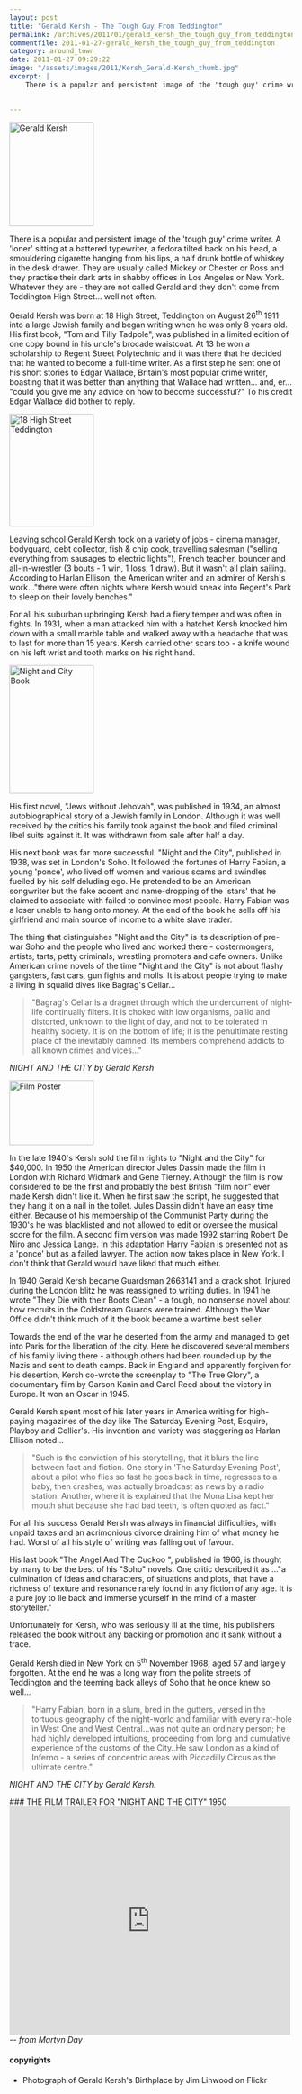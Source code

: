 ```yaml
---
layout: post
title: "Gerald Kersh - The Tough Guy From Teddington"
permalink: /archives/2011/01/gerald_kersh_the_tough_guy_from_teddington.html
commentfile: 2011-01-27-gerald_kersh_the_tough_guy_from_teddington
category: around_town
date: 2011-01-27 09:29:22
image: "/assets/images/2011/Kersh_Gerald-Kersh_thumb.jpg"
excerpt: |
    There is a popular and persistent image of the 'tough guy' crime writer. A 'loner' sitting at a battered typewriter, a fedora tilted back on his head, a smouldering cigarette hanging from his lips, a half drunk bottle of whiskey in the desk drawer. They are usually called Mickey or Chester or Ross and they practise their dark arts in shabby offices in Los Angeles or New York. Whatever they are - they are not called Gerald and they don't come from Teddington High Street... well not often.
    

---
```


<a href="/assets/images/2011/Kersh_Gerald-Kersh.jpg" title="See larger version of - Gerald Kersh"><img src="/assets/images/2011/Kersh_Gerald-Kersh_thumb.jpg" width="150" height="185" alt="Gerald Kersh" class="photo right" /></a>

There is a popular and persistent image of the 'tough guy' crime writer. A 'loner' sitting at a battered typewriter, a fedora tilted back on his head, a smouldering cigarette hanging from his lips, a half drunk bottle of whiskey in the desk drawer. They are usually called Mickey or Chester or Ross and they practise their dark arts in shabby offices in Los Angeles or New York. Whatever they are - they are not called Gerald and they don't come from Teddington High Street... well not often.

Gerald Kersh was born at 18 High Street, Teddington on August 26<sup>th</sup> 1911 into a large Jewish family and began writing when he was only 8 years old. His first book, "Tom and Tilly Tadpole", was published in a limited edition of one copy bound in his uncle's brocade waistcoat. At 13 he won a scholarship to Regent Street Polytechnic and it was there that he decided that he wanted to become a full-time writer. As a first step he sent one of his short stories to Edgar Wallace, Britain's most popular crime writer, boasting that it was better than anything that Wallace had written... and, er... "could you give me any advice on how to become successful?" To his credit Edgar Wallace did bother to reply.

<a href="/assets/images/2011/Kersh_18-High-St-Teddington.jpg" title="See larger version of - 18 High Street Teddington"><img src="/assets/images/2011/Kersh_18-High-St-Teddington_thumb.jpg" width="150" height="200" alt="18 High Street Teddington" class="photo right" /></a>

Leaving school Gerald Kersh took on a variety of jobs - cinema manager, bodyguard, debt collector, fish & chip cook, travelling salesman ("selling everything from sausages to electric lights"), French teacher, bouncer and all-in-wrestler (3 bouts - 1 win, 1 loss, 1 draw). But it wasn't all plain sailing. According to Harlan Ellison, the American writer and an admirer of Kersh's work..."there were often nights where Kersh would sneak into Regent's Park to sleep on their lovely benches."

For all his suburban upbringing Kersh had a fiery temper and was often in fights. In 1931, when a man attacked him with a hatchet Kersh knocked him down with a small marble table and walked away with a headache that was to last for more than 15 years. Kersh carried other scars too - a knife wound on his left wrist and tooth marks on his right hand.

<a href="/assets/images/2011/Kersh_NIGHT-N-CITY-BOOK.jpg" title="See larger version of - Night and City Book"><img src="/assets/images/2011/Kersh_NIGHT-N-CITY-BOOK_thumb.jpg" width="150" height="228" alt="Night and City Book" class="photo right" /></a>

His first novel, "Jews without Jehovah", was published in 1934, an almost autobiographical story of a Jewish family in London. Although it was well received by the critics his family took against the book and filed criminal libel suits against it. It was withdrawn from sale after half a day.

His next book was far more successful. "Night and the City", published in 1938, was set in London's Soho. It followed the fortunes of Harry Fabian, a young 'ponce', who lived off women and various scams and swindles fuelled by his self deluding ego. He pretended to be an American songwriter but the fake accent and name-dropping of the 'stars' that he claimed to associate with failed to convince most people. Harry Fabian was a loser unable to hang onto money. At the end of the book he sells off his girlfriend and main source of income to a white slave trader.

The thing that distinguishes "Night and the City" is its description of pre-war Soho and the people who lived and worked there - costermongers, artists, tarts, petty criminals, wrestling promoters and cafe owners. Unlike American crime novels of the time "Night and the City" is not about flashy gangsters, fast cars, gun fights and molls. It is about people trying to make a living in squalid dives like Bagrag's Cellar...

> "Bagrag's Cellar is a dragnet through which the undercurrent of night-life continually filters. It is choked with low organisms, pallid and distorted, unknown to the light of day, and not to be tolerated in healthy society. It is on the bottom of life; it is the penultimate resting place of the inevitably damned. Its members comprehend addicts to all known crimes and vices..."

<cite>NIGHT AND THE CITY by Gerald Kersh</cite>

<a href="/assets/images/2011/Kersh_FILM-POSTER.jpg" title="See larger version of - Film Poster"><img src="/assets/images/2011/Kersh_FILM-POSTER_thumb.jpg" width="150" height="115" alt="Film Poster" class="photo right" /></a>

In the late 1940's Kersh sold the film rights to "Night and the City" for $40,000. In 1950 the American director Jules Dassin made the film in London with Richard Widmark and Gene Tierney. Although the film is now considered to be the first and probably the best British "film noir" ever made Kersh didn't like it. When he first saw the script, he suggested that they hang it on a nail in the toilet. Jules Dassin didn't have an easy time either. Because of his membership of the Communist Party during the 1930's he was blacklisted and not allowed to edit or oversee the musical score for the film. A second film version was made 1992 starring Robert De Niro and Jessica Lange. In this adaptation Harry Fabian is presented not as a 'ponce' but as a failed lawyer. The action now takes place in New York. I don't think that Gerald would have liked that much either.

In 1940 Gerald Kersh became Guardsman 2663141 and a crack shot. Injured during the London blitz he was reassigned to writing duties. In 1941 he wrote "They Die with their Boots Clean" - a tough, no nonsense novel about how recruits in the Coldstream Guards were trained. Although the War Office didn't think much of it the book became a wartime best seller.

Towards the end of the war he deserted from the army and managed to get into Paris for the liberation of the city. Here he discovered several members of his family living there - although others had been rounded up by the Nazis and sent to death camps. Back in England and apparently forgiven for his desertion, Kersh co-wrote the screenplay to "The True Glory", a documentary film by Garson Kanin and Carol Reed about the victory in Europe. It won an Oscar in 1945.

Gerald Kersh spent most of his later years in America writing for high-paying magazines of the day like The Saturday Evening Post, Esquire, Playboy and Collier's. His invention and variety was staggering as Harlan Ellison noted...

> "Such is the conviction of his storytelling, that it blurs the line between fact and fiction. One story in 'The Saturday Evening Post', about a pilot who flies so fast he goes back in time, regresses to a baby, then crashes, was actually broadcast as news by a radio station. Another, where it is explained that the Mona Lisa kept her mouth shut because she had bad teeth, is often quoted as fact."

For all his success Gerald Kersh was always in financial difficulties, with unpaid taxes and an acrimonious divorce draining him of what money he had. Worst of all his style of writing was falling out of favour.

His last book "The Angel And The Cuckoo ", published in 1966, is thought by many to be the best of his "Soho" novels. One critic described it as ..."a culmination of ideas and characters, of situations and plots, that have a richness of texture and resonance rarely found in any fiction of any age. It is a pure joy to lie back and immerse yourself in the mind of a master storyteller."

Unfortunately for Kersh, who was seriously ill at the time, his publishers released the book without any backing or promotion and it sank without a trace.

Gerald Kersh died in New York on 5<sup>th</sup> November 1968, aged 57 and largely forgotten. At the end he was a long way from the polite streets of Teddington and the teeming back alleys of Soho that he once knew so well...

> "Harry Fabian, born in a slum, bred in the gutters, versed in the tortuous geography of the night-world and familiar with every rat-hole in West One and West Central...was not quite an ordinary person; he had highly developed intuitions, proceeding from long and cumulative experience of the customs of the City..He saw London as a kind of Inferno - a series of concentric areas with Piccadilly Circus as the ultimate centre."

<cite>NIGHT AND THE CITY by Gerald Kersh.</cite>

<div markdown="1" class="box">
### THE FILM TRAILER FOR "NIGHT AND THE CITY" 1950

<iframe title="YouTube video player" class="youtube-player" type="text/html" width="500" height="405" src="http://www.youtube.com/embed/kTQw_tNGA7Q?rel=0" frameborder="0" allowFullScreen>
</iframe>
</div>
<cite>-- from Martyn Day</cite>

#### copyrights

-   Photograph of Gerald Kersh's Birthplace by Jim Linwood on Flickr
